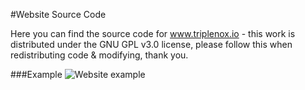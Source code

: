 #Website Source Code

Here you can find the source code for www.triplenox.io - this work is distributed under the GNU GPL v3.0 license, please follow this when redistributing code & modifying, thank you.

###Example
![Website example](http://i.imgur.com/5uL6aR0.jpg "Website example @ www.triplenox.io")